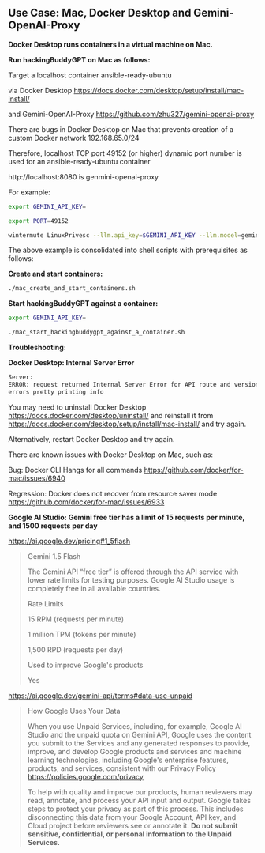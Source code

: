 ## Use Case: Mac, Docker Desktop and Gemini-OpenAI-Proxy

**Docker Desktop runs containers in a virtual machine on Mac.**

**Run hackingBuddyGPT on Mac as follows:**

Target a localhost container ansible-ready-ubuntu

via Docker Desktop https://docs.docker.com/desktop/setup/install/mac-install/

and Gemini-OpenAI-Proxy https://github.com/zhu327/gemini-openai-proxy

There are bugs in Docker Desktop on Mac that prevents creation of a custom Docker network 192.168.65.0/24

Therefore, localhost TCP port 49152 (or higher) dynamic port number is used for an ansible-ready-ubuntu container

http://localhost:8080 is genmini-openai-proxy

For example:

```zsh
export GEMINI_API_KEY=

export PORT=49152

wintermute LinuxPrivesc --llm.api_key=$GEMINI_API_KEY --llm.model=gemini-1.5-flash-latest --llm.context_size=1000000 --conn.host=localhost --conn.port $PORT --conn.username=lowpriv --conn.password=trustno1 --conn.hostname=test1 --llm.api_url=http://localhost:8080 --llm.api_backoff=60 --max_turns 999999999
```

The above example is consolidated into shell scripts with prerequisites as follows:

**Create and start containers:**

```zsh
./mac_create_and_start_containers.sh
```

**Start hackingBuddyGPT against a container:**

```zsh
export GEMINI_API_KEY=
```

```zsh
./mac_start_hackingbuddygpt_against_a_container.sh
```

**Troubleshooting:**

**Docker Desktop: Internal Server Error**

```zsh
Server:
ERROR: request returned Internal Server Error for API route and version http://%2FUsers%2Fusername%2F.docker%2Frun%2Fdocker.sock/v1.47/info, check if the server supports the requested API version
errors pretty printing info
```

You may need to uninstall Docker Desktop https://docs.docker.com/desktop/uninstall/ and reinstall it from https://docs.docker.com/desktop/setup/install/mac-install/ and try again.

Alternatively, restart Docker Desktop and try again.

There are known issues with Docker Desktop on Mac, such as:

Bug: Docker CLI Hangs for all commands
https://github.com/docker/for-mac/issues/6940

Regression: Docker does not recover from resource saver mode
https://github.com/docker/for-mac/issues/6933

**Google AI Studio: Gemini free tier has a limit of 15 requests per minute, and 1500 requests per day**

https://ai.google.dev/pricing#1_5flash

> Gemini 1.5 Flash
>
> The Gemini API “free tier” is offered through the API service with lower rate limits for testing purposes. Google AI Studio usage is completely free in all available countries.
>
> Rate Limits
>
> 15 RPM (requests per minute)
>
> 1 million TPM (tokens per minute)
>
> 1,500 RPD (requests per day)
>
> Used to improve Google's products
>
> Yes

https://ai.google.dev/gemini-api/terms#data-use-unpaid

> How Google Uses Your Data
>
> When you use Unpaid Services, including, for example, Google AI Studio and the unpaid quota on Gemini API, Google uses the content you submit to the Services and any generated responses to provide, improve, and develop Google products and services and machine learning technologies, including Google's enterprise features, products, and services, consistent with our Privacy Policy https://policies.google.com/privacy
>
> To help with quality and improve our products, human reviewers may read, annotate, and process your API input and output. Google takes steps to protect your privacy as part of this process. This includes disconnecting this data from your Google Account, API key, and Cloud project before reviewers see or annotate it. **Do not submit sensitive, confidential, or personal information to the Unpaid Services.**
